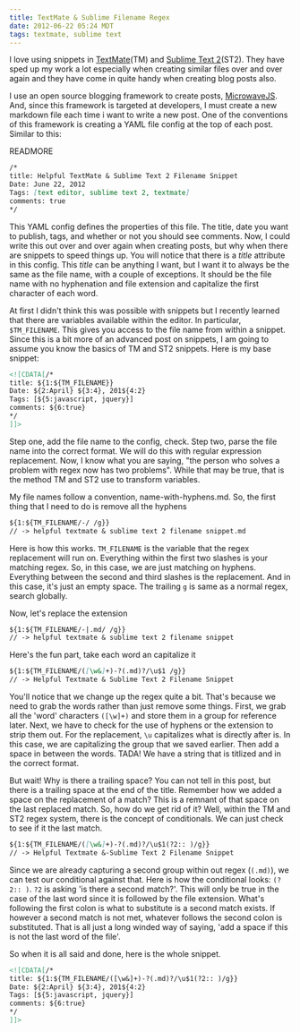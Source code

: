```yaml
---
title: TextMate & Sublime Filename Regex
date: 2012-06-22 05:24 MDT
tags: textmate, sublime text
---
```


I love using snippets in [TextMate](http://macromates.com)(TM) and [Sublime Text 2](http://www.sublimetext.com)(ST2). They have sped up my work a lot especially when creating similar files over and over again and they have come in quite handy when creating blog posts also.

I use an open source blogging framework to create posts, [MicrowaveJS](https://github.com/tstone/MicrowaveJS). And, since this framework is targeted at developers, I must create a new markdown file each time i want to write a new post. One of the conventions of this framework is creating a YAML file config at the top of each post. Similar to this:

READMORE

```md
/*
title: Helpful TextMate & Sublime Text 2 Filename Snippet
Date: June 22, 2012
Tags: [text editor, sublime text 2, textmate]
comments: true
*/
```

This YAML config defines the properties of this file. The title, date you want to publish, tags, and whether or not you should see comments. Now, I could write this out over and over again when creating posts, but why when there are snippets to speed things up. You will notice that there is a *title* attribute in this config. This *title* can be anything I want, but I want it to always be the same as the file name, with a couple of exceptions. It should be the file name with no hyphenation and file extension and capitalize the first character of each word.

At first I didn't think this was possible with snippets but I recently learned that there are variables available within the editor. In particular, `$TM_FILENAME`. This gives you access to the file name from within a snippet. Since this is a bit more of an advanced post on snippets, I am going to assume you know the basics of TM and ST2 snippets. Here is my base snippet:

```xml
<![CDATA[/*
title: ${1:${TM_FILENAME}}
Date: ${2:April} ${3:4}, 201${4:2}
Tags: [${5:javascript, jquery}]
comments: ${6:true}
*/
]]>
```

Step one, add the file name to the config, check. Step two, parse the file name into the correct format. We will do this with regular expression replacement. Now, I know what you are saying, "the person who solves a problem with regex now has two problems". While that may be true, that is the method TM and ST2 use to transform variables.

My file names follow a convention, name-with-hyphens.md. So, the first thing that I need to do is remove all the hyphens

```md
${1:${TM_FILENAME/-/ /g}}
// -> helpful textmate & sublime text 2 filename snippet.md
```

Here is how this works. `TM_FILENAME` is the variable that the regex replacement will run on. Everything within the first two slashes is your matching regex. So, in this case, we are just matching on hyphens. Everything between the second and third slashes is the replacement. And in this case, it's just an empty space. The trailing `g` is same as a normal regex, search globally.

Now, let's replace the extension

```md
${1:${TM_FILENAME/-|.md/ /g}}
// -> helpful textmate & sublime text 2 filename snippet
```

Here's the fun part, take each word an capitalize it

```md
${1:${TM_FILENAME/([\w&]+)-?(.md)?/\u$1 /g}}
// -> Helpful Textmate & Sublime Text 2 Filename Snippet
```

You'll notice that we change up the regex quite a bit. That's because we need to grab the words rather than just remove some things. First, we grab all the 'word' characters `([\w]+)` and store them in a group for reference later. Next, we have to check for the use of hyphens or the extension to strip them out. For the replacement, `\u` capitalizes what is directly after is. In this case, we are capitalizing the group that we saved earlier. Then add a space in between the words. TADA! We have a string that is titlized and in the correct format.

But wait! Why is there a trailing space? You can not tell in this post, but there is a trailing space at the end of the title. Remember how we added a space on the replacement of a match? This is a remnant of that space on the last replaced match. So, how do we get rid of it? Well, within the TM and ST2 regex system, there is the concept of conditionals. We can just check to see if it the last match.

```md
${1:${TM_FILENAME/([\w&]+)-?(.md)?/\u$1(?2:: )/g}}
// -> Helpful Textmate &-Sublime Text 2 Filename Snippet
```

Since we are already capturing a second group within out regex (`(.md)`), we can test our conditional against that. Here is how the conditional looks: `(?2:: )`. `?2` is asking 'is there a second match?'. This will only be true in the case of the last word since it is followed by the file extension. What's following the first colon is what to substitute is a second match exists. If however a second match is not met, whatever follows the second colon is substituted. That is all just a long winded way of saying, 'add a space if this is not the last word of the file'.

So when it is all said and done, here is the whole snippet.

```xml
<![CDATA[/*
title: ${1:${TM_FILENAME/([\w&]+)-?(.md)?/\u$1(?2:: )/g}}
Date: ${2:April} ${3:4}, 201${4:2}
Tags: [${5:javascript, jquery}]
comments: ${6:true}
*/
]]>
```
